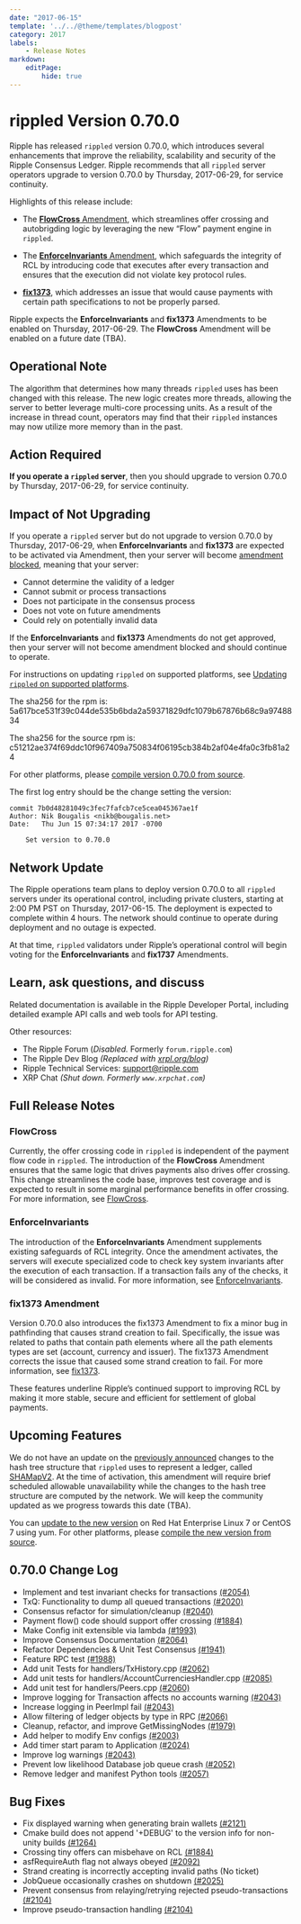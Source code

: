 ```yaml
---
date: "2017-06-15"
template: '../../@theme/templates/blogpost'
category: 2017
labels:
    - Release Notes
markdown:
    editPage:
        hide: true
---
```

# rippled Version 0.70.0

Ripple has released `rippled` version 0.70.0, which introduces several enhancements that improve the reliability, scalability and security of the Ripple Consensus Ledger. Ripple recommends that all `rippled` server operators upgrade to version 0.70.0 by Thursday, 2017-06-29, for service continuity.

Highlights of this release include:

* The [**FlowCross** Amendment](/resources/known-amendments.md#flowcross), which streamlines offer crossing and autobrigding logic by leveraging the new “Flow” payment engine in `rippled`.

* The [**EnforceInvariants** Amendment](/resources/known-amendments.md#enforceinvariants), which safeguards the integrity of RCL by introducing code that executes after every transaction and ensures that the execution did not violate key protocol rules.

* [**fix1373**](/resources/known-amendments.md#fix1373), which addresses an issue that would cause payments with certain path specifications to not be properly parsed.

Ripple expects the **EnforceInvariants** and **fix1373** Amendments to be enabled on Thursday, 2017-06-29. The **FlowCross** Amendment will be enabled on a future date (TBA).

## Operational Note

The algorithm that determines how many threads `rippled` uses has been changed with this release. The new logic creates more threads, allowing the server to better leverage multi-core processing units. As a result of the increase in thread count, operators may find that their `rippled` instances may now utilize more memory than in the past.

## Action Required

**If you operate a `rippled` server**, then you should upgrade to version 0.70.0 by Thursday, 2017-06-29, for service continuity.

## Impact of Not Upgrading

If you operate a `rippled` server but do not upgrade to version 0.70.0 by Thursday, 2017-06-29, when **EnforceInvariants** and **fix1373** are expected to be activated via Amendment, then your server will become [amendment blocked](/docs/concepts/networks-and-servers/amendments#amendment-blocked-servers), meaning that your server:

* Cannot determine the validity of a ledger
* Cannot submit or process transactions
* Does not participate in the consensus process
* Does not vote on future amendments
* Could rely on potentially invalid data

If the **EnforceInvariants** and **fix1373** Amendments do not get approved, then your server will not become amendment blocked and should continue to operate.

For instructions on updating `rippled` on supported platforms, see [Updating `rippled` on supported platforms](/docs/infrastructure/installation/update-rippled-automatically-on-linux).

The sha256 for the rpm is: 5a617bce531f39c044de535b6bda2a59371829dfc1079b67876b68c9a9748834

The sha256 for the source rpm is: c51212ae374f69ddc10f967409a750834f06195cb384b2af04e4fa0c3fb81a24

For other platforms, please [compile version 0.70.0 from source](https://github.com/XRPLF/rippled/tree/0.70.0/Builds).

The first log entry should be the change setting the version:

```text
commit 7b0d48281049c3fec7fafcb7ce5cea045367ae1f
Author: Nik Bougalis <nikb@bougalis.net>
Date:   Thu Jun 15 07:34:17 2017 -0700

    Set version to 0.70.0
```

## Network Update
The Ripple operations team plans to deploy version 0.70.0 to all `rippled` servers under its operational control, including private clusters, starting at 2:00 PM PST on Thursday, 2017-06-15. The deployment is expected to complete within 4 hours. The network should continue to operate during deployment and no outage is expected.

At that time, `rippled` validators under Ripple’s operational control will begin voting for the **EnforceInvariants** and **fix1737** Amendments.

## Learn, ask questions, and discuss
Related documentation is available in the Ripple Developer Portal, including detailed example API calls and web tools for API testing.

Other resources:

* The Ripple Forum (_Disabled._ Formerly `forum.ripple.com`)
* The Ripple Dev Blog _(Replaced with [xrpl.org/blog](https://xrpl.org/blog/))_
* Ripple Technical Services: <support@ripple.com>
* XRP Chat _(Shut down. Formerly `www.xrpchat.com`)_

## Full Release Notes

### FlowCross

Currently, the offer crossing code in `rippled` is independent of the payment flow code in `rippled`. The introduction of the **FlowCross** Amendment ensures that the same logic that drives payments also drives offer crossing. This change streamlines the code base, improves test coverage and is expected to result in some marginal performance benefits in offer crossing. For more information, see [FlowCross](/resources/known-amendments.md#flowcross).

### EnforceInvariants

The introduction of the **EnforceInvariants** Amendment supplements existing safeguards of RCL  integrity. Once the amendment activates, the servers will execute specialized code to check key system invariants after the execution of each transaction. If a transaction fails any of the checks, it will be considered as invalid. For more information, see [EnforceInvariants](/resources/known-amendments.md#enforceinvariants).

### fix1373 Amendment

Version 0.70.0 also introduces the fix1373 Amendment to fix a minor bug in pathfinding that causes strand creation to fail. Specifically, the issue was related to paths that contain path elements where all the path elements types are set (account, currency and issuer). The fix1373 Amendment corrects the issue that caused some strand creation to fail. For more information, see [fix1373](/resources/known-amendments.md#fix1373).

These features underline Ripple’s continued support to improving RCL by making it more stable, secure and efficient for settlement of global payments.

## Upcoming Features

We do not have an update on the [previously announced](/blog/2016/rippled-0.33.0.md) changes to the hash tree structure that `rippled` uses to represent a ledger, called [SHAMapV2](/resources/known-amendments.md#shamapv2). At the time of activation, this amendment will require brief scheduled allowable unavailability while the changes to the hash tree structure are computed by the network. We will keep the community updated as we progress towards this date (TBA).

You can [update to the new version](/docs/infrastructure/installation/update-rippled-automatically-on-linux) on Red Hat Enterprise Linux 7 or CentOS 7 using yum. For other platforms, please [compile the new version from source](https://github.com/XRPLF/rippled/blob/master/BUILD.md).


## 0.70.0 Change Log

* Implement and test invariant checks for transactions [(#2054)](https://github.com/ripple/rippled/pull/2054)
* TxQ: Functionality to dump all queued transactions [(#2020)](https://github.com/ripple/rippled/pull/2020)
* Consensus refactor for simulation/cleanup [(#2040)](https://github.com/ripple/rippled/pull/2040)
* Payment flow() code should support offer crossing [(#1884)](https://github.com/ripple/rippled/pull/1884)
* Make Config init extensible via lambda [(#1993)](https://github.com/ripple/rippled/pull/1993)
* Improve Consensus Documentation [(#2064)](https://github.com/ripple/rippled/pull/2064)
* Refactor Dependencies & Unit Test Consensus [(#1941)](https://github.com/ripple/rippled/pull/1941)
* Feature RPC test [(#1988)](https://github.com/ripple/rippled/pull/1988)
* Add unit Tests for handlers/TxHistory.cpp [(#2062)](https://github.com/ripple/rippled/pull/2062)
* Add unit tests for handlers/AccountCurrenciesHandler.cpp [(#2085)](https://github.com/ripple/rippled/pull/2085)
* Add unit test for handlers/Peers.cpp [(#2060)](https://github.com/ripple/rippled/pull/2060)
* Improve logging for Transaction affects no accounts warning [(#2043)](https://github.com/ripple/rippled/pull/2043)
* Increase logging in PeerImpl fail [(#2043)](https://github.com/ripple/rippled/pull/2043)
* Allow filtering of ledger objects by type in RPC [(#2066)](https://github.com/ripple/rippled/pull/2066)
* Cleanup, refactor, and improve GetMissingNodes [(#1979)](https://github.com/ripple/rippled/pull/1979)
* Add helper to modify Env configs [(#2003)](https://github.com/ripple/rippled/pull/2003)
* Add timer start param to Application [(#2024)](https://github.com/ripple/rippled/pull/2024)
* Improve log warnings [(#2043)](https://github.com/ripple/rippled/pull/2043)
* Prevent low likelihood Database job queue crash [(#2052)](https://github.com/ripple/rippled/pull/2052)
* Remove ledger and manifest Python tools [(#2057)](https://github.com/ripple/rippled/pull/2057)

## Bug Fixes

* Fix displayed warning when generating brain wallets [(#2121)](https://github.com/ripple/rippled/pull/2121)
* Cmake build does not append '+DEBUG' to the version info for non-unity builds [(#1264)](https://github.com/ripple/rippled/pull/1264)
* Crossing tiny offers can misbehave on RCL [(#1884)](https://github.com/ripple/rippled/pull/1884)
* asfRequireAuth flag not always obeyed [(#2092)](https://github.com/ripple/rippled/pull/2092)
* Strand creating is incorrectly accepting invalid paths (No ticket)
* JobQueue occasionally crashes on shutdown [(#2025)](https://github.com/ripple/rippled/pull/2025)
* Prevent consensus from relaying/retrying rejected pseudo-transactions [(#2104)](https://github.com/ripple/rippled/pull/2104)
* Improve pseudo-transaction handling [(#2104)](https://github.com/ripple/rippled/pull/2104)
